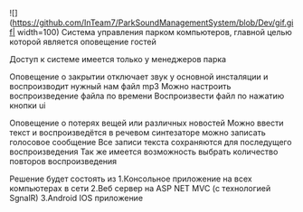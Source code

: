 ![](https://github.com/InTeam7/ParkSoundManagementSystem/blob/Dev/gif.gif| width=100)
Система управления парком компьютеров, главной целью которой является оповещение гостей 

Доступ к системе имеется только у менеджеров парка 

Оповещение о закрытии отключает звук у основной инсталяции и воспроизводит нужный нам файл mp3
Можно настроить воспроизведение файла по времени
Воспроизвести файл по нажатию кнопки ui

Оповещение о потерях вещей или различных новостей 
Можно ввести текст и воспроизведётся в речевом синтезаторе 
можно записать голосовое сообщение
Все записи текста сохраняются для последущего воспроизведения 
Так же имеется возможность выбрать количество повторов воспроизведения

Решение будет состоять из 
1.Консольное приложение на всех компьютерах в сети 
2.Веб сервер на ASP NET MVC (с технологией SgnalR)
3.Android IOS приложение